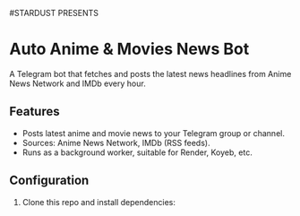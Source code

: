 #STARDUST PRESENTS

# Auto Anime & Movies News Bot

A Telegram bot that fetches and posts the latest news headlines from Anime News Network and IMDb every hour.

## Features

- Posts latest anime and movie news to your Telegram group or channel.
- Sources: Anime News Network, IMDb (RSS feeds).
- Runs as a background worker, suitable for Render, Koyeb, etc.

## Configuration

1. Clone this repo and install dependencies:
